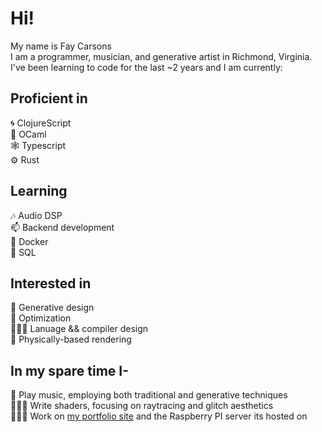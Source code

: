 # Hi!
My name is Fay Carsons <br>
I am a programmer, musician, and generative artist in Richmond, Virginia. <br>
I've been learning to code for the last ~2 years and I am currently:

## Proficient in 
🌀 ClojureScript <br>
🐫 OCaml <br>
🕸 Typescript <br>
⚙️ Rust

## Learning
🎶 Audio DSP <br>
📫 Backend development <br>
🐋 Docker <br>
💽 SQL

## Interested in
🌷 Generative design <br>
🧩 Optimization <br>
👩🏻‍🔬 Lanuage && compiler design <br>
📸 Physically-based rendering

## In my spare time I-
🎹 Play music, employing both traditional and generative techniques <br>
👩🏻‍🎨 Write shaders, focusing on raytracing and glitch aesthetics <br>
👩🏻‍💻 Work on [my portfolio site](https://www.faycarsons.xyz) and the Raspberry PI server its hosted on 

